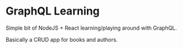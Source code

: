 # GraphQL Learning

Simple bit of NodeJS + React learning/playing around with GraphQL.

Basically a CRUD app for books and authors.
